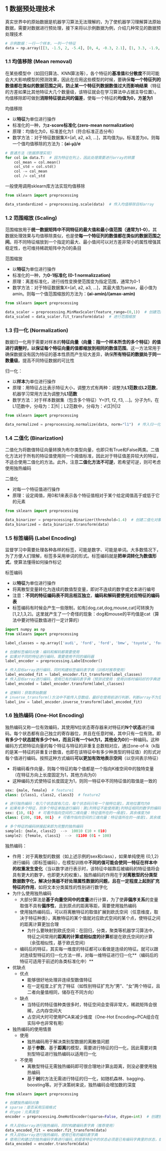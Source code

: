## 1 数据预处理技术

真实世界中的原始数据是机器学习算法无法理解的，为了使机器学习理解算法原始数据，需要对数据进行预处理，接下来将以示例数据为例，介绍几种常见的数据预处理技术
```python
# 示例数据：一行一个样本，一列一个特征
data = np.array([[3, -1.5, 2, -5.4], [0, 4, -0.3, 2.1], [1, 3.3, -1.9, -4.3]])
```
### 1.1 均值移除 (Mean removal)
在某些模型中（如回归算法、KNN算法等），各个特征的**基准值**和**分散度**不同可能会大大影响模型的预测效果，因此在应用这些模型的时候，要确保**每一个特征列的数值都在类似的数据范围之间，防止某一个特征列数据数值过大而影响结果**（特征的方差如果比其他特征大几个数量级，该特征就会在学习算法中占据主导位置）。均值移除即可做到**消除特征彼此间的偏差**，使每一个特征的**均值为0，方差为1**

均值移除
* 以**特征**为单位进行操作
* 标准化的一种，为**z-score标准化 (zero-mean normalization)**
* 原理：均值化为0，标准差化为1（符合标准正态分布）
* 数学方法：对于特征数据集X=[a1, a2, a3, ...]，其均值为μ，标准差为σ。则每一个值均值移除的方法为：**(ai-μ)/σ**
```python
# 普通方法（依据原理实现）
for col in data.T:  # 因为特征在列上，因此处理需要进行array的转置
	col_mean = col.mean()
	col_std = col.std()
	col -= col_mean
	col /= col_std
```
一般使用调用sklearn库方法实现均值移除
```python
from sklearn import preprocessing

data_standardized = preprocessing.scale(data)  # 传入均值移除目标array
```
### 1.2 范围缩放 (Scaling)
范围缩放用于**统一数据矩阵中不同特征的最大值和最小值范围（通常为1-0）**。其数据处理效果与均值移除类似，也是使**每一个特征列的数值都在类似的数据范围之间**。将不同特征缩放到一个指定的最大、最小值间可以对方差非常小的属性增强其稳定性，也可维持稀疏矩阵中为0的条目

范围缩放
* 以**特征**为单位进行操作
* 标准化的一种，为**0-1标准化 (0-1 normalizzation)**
* 原理：离差标准化，进行线性变换使范围变为指定范围，通常为0-1
* 数学方法：对于特征数据集X=[a1, a2, a3, ...]，其最大值为amax，最小值为amin。则每一个值范围缩放的方法为：**(ai-amin)/(amax-amin)**
```python
from sklearn import preprocessing

data_scaler = preprocessing.MinMaxScaler(feature_range=(0,1))  # 创建范围缩放对象（器），缩放范围为0-1
data_scaled = data_scaler.fit_transform(data)  # 进行范围缩放
```
### 1.3 归一化 (Normalization)

数据归一化用于需要对样本的**特征向量（向量：指一个样本所含的多个特征）**的值进行调整时，以**保证每个特征向量的值都缩放到相同的数值范围**。这一方法常用于确保数据没有因为特征的基本性质而产生较大差异，确保**所有特征的数据处于同一数量级**。提高不同特征数据的可比性

归一化：
* 以**样本**为单位进行操作
* 原理：用特征占比表示特征大小，调整方式有两种：调整为**L1范数**或**L2范数**，机器学习常用方法为调整为**L1范数**
* 数学方法：对于样本数据集（包含多个特征）Y=[f1, f2, f3, ...]。分子为fi，在L1范数中，分母为：Σ|fi|；L2范数中，分母为：√(Σ|fi|)2
```python
from sklearn import preprocessing

data_normalized = preprocessing.normalize(data, norm="l1")  # 传入归一化目标array，调整方式为l1
```
### 1.4 二值化 (Binarization)
二值化为将数值特征向量转换为布尔类型向量，也即只有True和False两类。二值化方法对于所有的特征值使用同一个阈值标准，因此对于特征值差异较大的特征，不适合使用二值化的方法。此外，注意**二值化方法不可逆**，若希望可逆，则可考虑使用独热编码

二值化
* 对每一个特征值进行操作
* 原理：设定阈值，用0和1来表示各个特征值相对于某个给定阈值高于或低于它的元素
```python
from sklearn import preprocessing

data_binarizer = preprocessing.Binarizer(threshold=1.4)  # 创建二值化对象，设定阈值为1.4
data_binarized = data_binarizer.transform(data)
```
### 1.5 标签编码 (Label Encoding)
监督学习中需要处理各种各样的标签，可能是数字、可能是单词。大多数情况下，为了方便人们理解，标签多采用单词的形式。标签编码就是**把单词转化为数值形式**，使算法懂得如何操作标记

标签编码
* 以**特征**为单位进行操作
* 将离散型变量转化为连续的数值型变量，即对不连续的数字或文本进行编号
* 注意：**不同的特征编码表不同且相互独立**，**编码和解码要使用对应特征的编码表**
* 标签编码有时候会产生一些限制，如有[dog,cat,dog,mouse,cat]可转换为[1,2,1,3,2]。这里就产生了一个奇怪的现象：dog和mouse的平均值是cat（算法中要对特征数值进行一定计算的）
```python
import numpy as np
from sklearn import preprocessing

label_classes = np.array(['audi', 'ford', 'ford', 'bmw', 'toyota', 'ford', 'audi'])  # 待编码特征

# 创建标签编码对象：编码和解码都需要使用
# 如果对不同的特征进行编码，需要使用不同的编码器
label_encoder = preprocessing.LabelEncoder()

# 传入目标array进行编码，同时构建标签编码表字典（训练时推荐使用）
label_encoded_fit = label_encoder.fit_transform(label_classes)
# 传入目标array进行编码，使用已有的编码表字典（预测试使用：使用训练时编码好的字典进行对应）
label_encoded = label_encoder.transform(label_classes)

# 逆解码：获取原始数据
# inverse_transform()方法中不能传入空数组，最好在使用前进行判断，判断array不为空
label_inv = label_encoder.inverse_transform(label_encoded_fit)
```
### 1.6 独热编码 (One-Hot Encoding)

独热编码又称一位有效编码，其使用N位状态寄存器来对特征的**N个状态**进行编码。每个状态都有自己独立的寄存器位，并且在任意时候，其中只有一位有效。即**有多少个状态就有多少个bit，而且只有一个bit为1，其他全为0**的一种编码。这种编码方式把特征向量的每个特征与特征的非重复总数相对应，通过one-of-k（k指的是某一特征的非重复计数值，也即在该特征中有多少种类型的特征值）的形式对每个值进行编码。按照这种方式编码**可以更加有效地表示空间**（以空间表示特征）
* 将编码看作向量，则每个特征的每个值都是一个指向K维空间中的独特变量（在特征方向上长度固定为1，其他方向为0）
* 这种编码方式使特征长度固定为1，则同一特征中不同特征值的取值是一致的
```python
sex: {male, female}  # feature1
class: {class1, class2, class3}  # feature2

# 进行独热编码：有几个状态就有几位，每个状态码只有一个独特位是1，其他位置均为0
# 如果有多个特征，则多个特征单独进行编码：第i列特征不能使用第j列特征相同的数字的编码来编码
sex: {10, 01}  # 可看作指向空间的二维向量：特征值所在的一维是1，其余维度为0
class: {100, 010, 001}  # 可看作指向空间的三维向量：特征值所在的一维是1，其余维度为0

# 多个特征的编码拼接起来即为完整的独热编码
sample1: {male, class2}  -->  10010 (10 + 010)
sample2: {female, class1}  -->  01100 (01 + 100)
```

独热编码：
* 作用：对于离散型的数据（如上述示例的sex和class），如果单纯使用 {0,1,2} 进行编码（即标签编码），在模型训练中**不同的值可能会使同一特征在样本中的权重发生变化**（当以数字进行表示时，该特征中越靠后被编码的特征值将会具有更大的数字，也即更大的权重）。独热编码的作用在于**对离散型的分类型数据数字化，解决分类器不好处理属性数据的问题，且在一定程度上起到扩充特征的作用**，如将文本分类属性的性别进行数字化
* 为什么使用独热编码
	* 大部分算法是**基于向量空间中的度量**进行计算，为了使**非偏序关系**的变量取值不具有**偏序性**，且到原点的距离等距，需要使用独热编码
	* 使用独热编码后，可以将离散特征的取值扩展到欧氏空间（任意维度，取决于特征种类），离散特征的某个值就对应欧式空间的某个点，使特征之间的距离计算更加合理
		* 为什么要映射到欧氏空间：在回归，分类，聚类等机器学习算法中，特征之间常用的**距离的计算或相似度的计算**都是在欧氏空间的计算（余弦相似性，基于欧氏空间）
	* 编码后的特征，其实每一维度的特征都可以看做是连续的特征。就可以跟对连续型特征的归一化方法一样，对每一维特征进行归一化**（编码后的特征可适用于前述的各类标准化中）**
* 优缺点
	* 优点
		* 能够很好地处理非连续型数值特征
		* 在一定程度上扩充了特征（如性别特征扩充为“男”、“女”两个特征，且二者向量值相同，储存在不同方向）
	* 缺点
		* 当特征的特征值种类很多时，特征空间会变得非常大，稀疏矩阵会很稀，占内存空间大
		* 占空间大时可使用PCA来减少维度（One-Hot Encoding+PCA组合在实际中也非常有用）
* 独热编码的使用情景
	* 使用
		* 独热编码用于解决类别型数据的离散值问题
		* 基于**参数**、基于**距离**的模型，需要进行特征的归一化，因此需要对类别型特征进行独热编码以适用归一化
	* 不使用
		* 离散型特征无需独热编码即可很合理地计算出距离，则没必要使用独热编码
		* 基于**树**的方法无需进行特征的归一化，如随机森林、bagging、boosting等。对于决策树来说，独热编码会增加数的深度
```python
from sklearn import preprocessing

# 创建独热编码对象
# sparse：是否采用压缩格式
# dtype：元素类型
encoder = preprocessing.OneHotEncoder(sparse=False, dtype=int)  # 创建独热编码对象

# 传入目标array进行独热编码，同时构建编码表字典（推荐使用）
data_encoded_fit = encoder.fit_transform(data)
# 传入目标array进行独热编码，使用已有的编码表字典
# 使用已构建过的独热编码字典进行编码,前提是特征中的状态必须是已有编码字典里的状态，如果存在未出现过的状态，则编码会出现错误
data_encoded = encoder.transform(data) 
```
